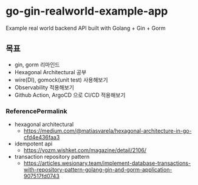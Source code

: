 # go-gin-realworld-example-app

Example real world backend API built with Golang + Gin + Gorm

## 목표

- gin, gorm 리마인드
- Hexagonal Architectural 공부
- wire(DI), gomock(unit test) 사용해보기
- Observability 적용해보기
- Github Action, ArgoCD 으로 CI/CD 적용해보기

### ReferencePermalink

- hexagonal architectural
  - https://medium.com/@matiasvarela/hexagonal-architecture-in-go-cfd4e436faa3
- idempotent api
  - https://yozm.wishket.com/magazine/detail/2106/
- transaction repository pattern
  - https://articles.wesionary.team/implement-database-transactions-with-repository-pattern-golang-gin-and-gorm-application-907517fd0743